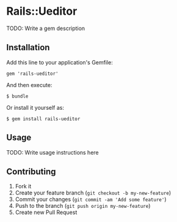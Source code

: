 # Rails::Ueditor

TODO: Write a gem description

## Installation

Add this line to your application's Gemfile:

    gem 'rails-ueditor'

And then execute:

    $ bundle

Or install it yourself as:

    $ gem install rails-ueditor

## Usage

TODO: Write usage instructions here

## Contributing

1. Fork it
2. Create your feature branch (`git checkout -b my-new-feature`)
3. Commit your changes (`git commit -am 'Add some feature'`)
4. Push to the branch (`git push origin my-new-feature`)
5. Create new Pull Request

